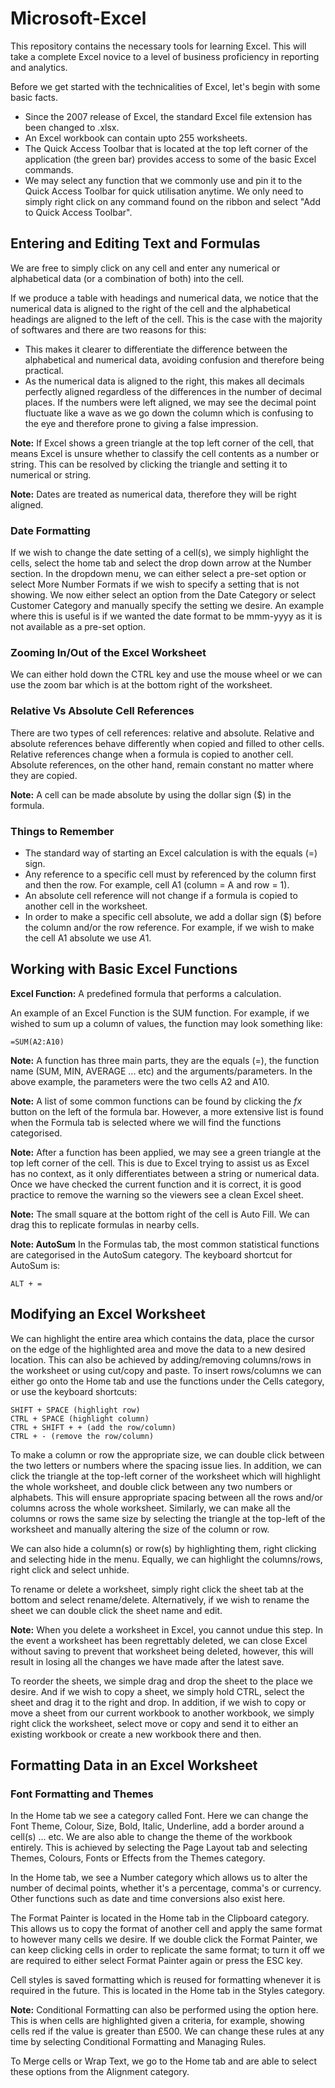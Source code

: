 # Microsoft-Excel

This repository contains the necessary tools for learning Excel. This will take a complete Excel novice to a level of business proficiency in reporting and analytics.

Before we get started with the technicalities of Excel, let's begin with some basic facts.

- Since the 2007 release of Excel, the standard Excel file extension has been changed to .xlsx.
- An Excel workbook can contain upto 255 worksheets.
- The Quick Access Toolbar that is located at the top left corner of the application (the green bar) provides access to some of the basic Excel commands.
- We may select any function that we commonly use and pin it to the Quick Access Toolbar for quick utilisation anytime. We only need to simply right click on any command found on the ribbon and select "Add to Quick Access Toolbar".

## Entering and Editing Text and Formulas

We are free to simply click on any cell and enter any numerical or alphabetical data (or a combination of both) into the cell.

If we produce a table with headings and numerical data, we notice that the numerical data is aligned to the right of the cell and the alphabetical headings are aligned to the left of the cell. This is the case with the majority of softwares and there are two reasons for this:

- This makes it clearer to differentiate the difference between the alphabetical and numerical data, avoiding confusion and therefore being practical.
- As the numerical data is aligned to the right, this makes all decimals perfectly aligned regardless of the differences in the number of decimal places. If the numbers were left aligned, we may see the decimal point fluctuate like a wave as we go down the column which is confusing to the eye and therefore prone to giving a false impression.

**Note:** If Excel shows a green triangle at the top left corner of the cell, that means Excel is unsure whether to classify the cell contents as a number or string. This can be resolved by clicking the triangle and setting it to numerical or string.

**Note:** Dates are treated as numerical data, therefore they will be right aligned.

### Date Formatting

If we wish to change the date setting of a cell(s), we simply highlight the cells, select the home tab and select the drop down arrow at the Number section. In the dropdown menu, we can either select a pre-set option or select More Number Formats if we wish to specify a setting that is not showing. We now either select an option from the Date Category or select Customer Category and manually specify the setting we desire. An example where this is useful is if we wanted the date format to be mmm-yyyy as it is not available as a pre-set option.

### Zooming In/Out of the Excel Worksheet

We can either hold down the CTRL key and use the mouse wheel or we can use the zoom bar which is at the bottom right of the worksheet.

### Relative Vs Absolute Cell References

There are two types of cell references: relative and absolute. Relative and absolute references behave differently when copied and filled to other cells. Relative references change when a formula is copied to another cell. Absolute references, on the other hand, remain constant no matter where they are copied.

**Note:** A cell can be made absolute by using the dollar sign ($) in the formula.

### Things to Remember

- The standard way of starting an Excel calculation is with the equals (=) sign.
- Any reference to a specific cell must by referenced by the column first and then the row. For example, cell A1 (column = A and row = 1).
- An absolute cell reference will not change if a formula is copied to another cell in the worksheet.
- In order to make a specific cell absolute, we add a dollar sign ($) before the column and/or the row reference. For example, if we wish to make the cell A1 absolute we use $A$1.

## Working with Basic Excel Functions

**Excel Function:** A predefined formula that performs a calculation.

An example of an Excel Function is the SUM function. For example, if we wished to sum up a column of values, the function may look something like:

```
=SUM(A2:A10)
```

**Note:** A function has three main parts, they are the equals (=), the function name (SUM, MIN, AVERAGE ... etc) and the arguments/parameters. In the above example, the parameters were the two cells A2 and A10.

**Note:** A list of some common functions can be found by clicking the *fx* button on the left of the formula bar. However, a more extensive list is found when the Formula tab is selected where we will find the functions categorised.

**Note:** After a function has been applied, we may see a green triangle at the top left corner of the cell. This is due to Excel trying to assist us as Excel has no context, as it only differentiates between a string or numerical data. Once we have checked the current function and it is correct, it is good practice to remove the warning so the viewers see a clean Excel sheet.

**Note:** The small square at the bottom right of the cell is Auto Fill. We can drag this to replicate formulas in nearby cells.

**Note: AutoSum** In the Formulas tab, the most common statistical functions are categorised in the AutoSum category. The keyboard shortcut for AutoSum is:
```
ALT + =
```

## Modifying an Excel Worksheet

We can highlight the entire area which contains the data, place the cursor on the edge of the highlighted area and move the data to a new desired location. This can also be achieved by adding/removing columns/rows in the worksheet or using cut/copy and paste. To insert rows/columns we can either go onto the Home tab and use the functions under the Cells category, or use the keyboard shortcuts:

```
SHIFT + SPACE (highlight row)
CTRL + SPACE (highlight column)
CTRL + SHIFT + + (add the row/column)
CTRL + - (remove the row/column)
```

To make a column or row the appropriate size, we can double click between the two letters or numbers where the spacing issue lies. In addition, we can click the triangle at the top-left corner of the worksheet which will highlight the whole worksheet, and double click between any two numbers or alphabets. This will ensure appropriate spacing between all the rows and/or columns across the whole worksheet. Similarly, we can make all the columns or rows the same size by selecting the triangle at the top-left of the worksheet and manually altering the size of the column or row. 

We can also hide a column(s) or row(s) by highlighting them, right clicking and selecting hide in the menu. Equally, we can highlight the columns/rows, right click and select unhide.

To rename or delete a worksheet, simply right click the sheet tab at the bottom and select rename/delete. Alternatively, if we wish to rename the sheet we can double click the sheet name and edit.

**Note:** When you delete a worksheet in Excel, you cannot undue this step. In the event a worksheet has been regrettably deleted, we can close Excel without saving to prevent that worksheet being deleted, however, this will result in losing all the changes we have made after the latest save.

To reorder the sheets, we simple drag and drop the sheet to the place we desire. And if we wish to copy a sheet, we simply hold CTRL, select the sheet and drag it to the right and drop. In addition, if we wish to copy or move a sheet from our current workbook to another workbook, we simply right click the worksheet, select move or copy and send it to either an existing workbook or create a new workbook there and then.

## Formatting Data in an Excel Worksheet

### Font Formatting and Themes

In the Home tab we see a category called Font. Here we can change the Font Theme, Colour, Size, Bold, Italic, Underline, add a border around a cell(s) ... etc. We are also able to change the theme of the workbook entirely. This is achieved by selecting the Page Layout tab and selecting Themes, Colours, Fonts or Effects from the Themes category.

In the Home tab, we see a Number category which allows us to alter the number of decimal points, whether it's a percentage, comma's or currency. Other functions such as date and time conversions also exist here.

The Format Painter is located in the Home tab in the Clipboard category. This allows us to copy the format of another cell and apply the same format to however many cells we desire. If we double click the Format Painter, we can keep clicking cells in order to replicate the same format; to turn it off we are required to either select Format Painter again or press the ESC key.

Cell styles is saved formatting which is reused for formatting whenever it is required in the future. This is located in the Home tab in the Styles category.

**Note:** Conditional Formatting can also be performed using the option here. This is when cells are highlighted given a criteria, for example, showing cells red if the value is greater than £500. We can change these rules at any time by selecting Conditional Formatting and Managing Rules.

To Merge cells or Wrap Text, we go to the Home tab and are able to select these options from the Alignment category.
